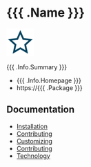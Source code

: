 <!--- $PF_IGNORE$ -->
# {{{ .Name }}}
![app logo](./assets/favicon.png)

{{{ .Info.Summary }}}

- {{{ .Info.Homepage }}}
- https://{{{ .Package }}}

## Documentation

- [Installation](doc/installation.md)
- [Contributing](doc/contributing.md)
- [Customizing](doc/customizing.md)
- [Contributing](doc/contributing.md)
- [Technology](doc/technology.md)
